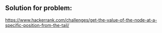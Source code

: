 ## Solution for problem:
https://www.hackerrank.com/challenges/get-the-value-of-the-node-at-a-specific-position-from-the-tail/